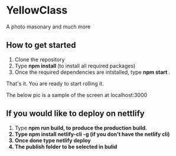 # YellowClass
A photo masonary and much more

## How to get started
1. Clone the repository
2. Type <b> npm install </b> (to install all required packages)
3. Once the required dependencies are intstalled, type <b> npm start </b>.

That's it. You are ready to start rolling it.

The below pic is a sample of the screen at localhost:3000

## If you would like to deploy on nettlify

1. Type <b> npm run build, to produce the production build.
2. Type <b> npm install netlify-cli -g </b> (if you don't have the netlify cli)
3. Once done type <b> netlify deploy </b>
4. The publish folder to be selected in <b> bulid </b>


